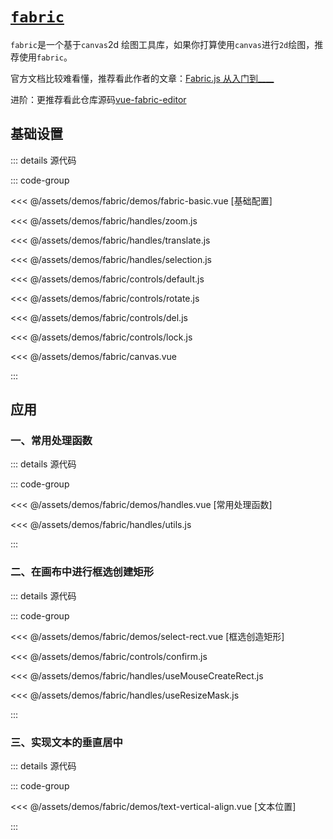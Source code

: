# [`fabric`](https://fabricjs.com/)

`fabric`是一个基于`canvas`2d 绘图工具库，如果你打算使用`canvas`进行`2d`绘图，推荐使用`fabric`。

官方文档比较难看懂，推荐看此作者的文章：[Fabric.js 从入门到\_\_\_\_](https://juejin.cn/post/7026941253845516324)

进阶：更推荐看此仓库源码[vue-fabric-editor](https://github.com/ikuaitu/vue-fabric-editor)

## 基础设置

<fabric-basic></fabric-basic>

::: details 源代码

::: code-group

<<< @/assets/demos/fabric/demos/fabric-basic.vue [基础配置]

<<< @/assets/demos/fabric/handles/zoom.js

<<< @/assets/demos/fabric/handles/translate.js

<<< @/assets/demos/fabric/handles/selection.js

<<< @/assets/demos/fabric/controls/default.js

<<< @/assets/demos/fabric/controls/rotate.js

<<< @/assets/demos/fabric/controls/del.js

<<< @/assets/demos/fabric/controls/lock.js

<<< @/assets/demos/fabric/canvas.vue

:::

## 应用

### 一、常用处理函数

<handles></handles>

::: details 源代码

::: code-group

<<< @/assets/demos/fabric/demos/handles.vue [常用处理函数]

<<< @/assets/demos/fabric/handles/utils.js

:::

### 二、在画布中进行框选创建矩形

<select-rect></select-rect>

::: details 源代码

::: code-group

<<< @/assets/demos/fabric/demos/select-rect.vue [框选创造矩形]

<<< @/assets/demos/fabric/controls/confirm.js

<<< @/assets/demos/fabric/handles/useMouseCreateRect.js

<<< @/assets/demos/fabric/handles/useResizeMask.js

:::

### 三、实现文本的垂直居中

<text-vertical-align></text-vertical-align>

::: details 源代码

::: code-group

<<< @/assets/demos/fabric/demos/text-vertical-align.vue [文本位置]

:::

<script setup >
import fabricBasic from '../../assets/demos/fabric/demos/fabric-basic.vue'
import SelectRect from '../../assets/demos/fabric/demos/select-rect.vue'
import Handles from '../../assets/demos/fabric/demos/handles.vue'
import TextVerticalAlign from '../../assets/demos/fabric/demos/text-vertical-align.vue'
</script>
